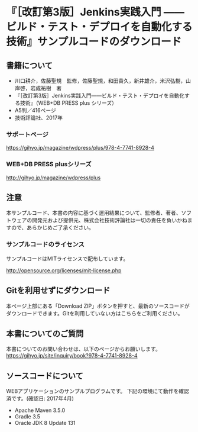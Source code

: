# 『［改訂第3版］Jenkins実践入門 ――ビルド・テスト・デプロイを自動化する技術』サンプルコードのダウンロード

## 書籍について
- 川口耕介，佐藤聖規　監修，佐藤聖規，和田貴久，新井雄介，米沢弘樹，山岸啓，岩成祐樹　著
- 『［改訂第3版］Jenkins実践入門――ビルド・テスト・デプロイを自動化する技術』（WEB+DB PRESS plus シリーズ）
- A5判／416ページ
- 技術評論社、2017年

### サポートページ
https://gihyo.jp/magazine/wdpress/plus/978-4-7741-8928-4

### WEB+DB PRESS plusシリーズ
http://gihyo.jp/magazine/wdpress/plus

## 注意
本サンプルコード、本書の内容に基づく運用結果について、監修者、著者、ソフトウェアの開発元および提供元、株式会社技術評論社は一切の責任を負いかねますので、あらかじめご了承ください。

### サンプルコードのライセンス
サンプルコードはMITライセンスで配布しています。

http://opensource.org/licenses/mit-license.php

## Gitを利用せずにダウンロード
本ページ上部にある「Download ZIP」ボタンを押すと、最新のソースコードがダウンロードできます。Gitを利用していない方はこちらをご利用ください。

## 本書についてのご質問
本書についてのお問い合わせは、以下のページからお願いします。  
https://gihyo.jp/site/inquiry/book?978-4-7741-8928-4

## ソースコードについて
WEBアプリケーションのサンプルプログラムです。
下記の環境にて動作を確認済です。(確認日: 2017年4月)
* Apache Maven 3.5.0
* Gradle 3.5
* Oracle JDK 8 Update 131
